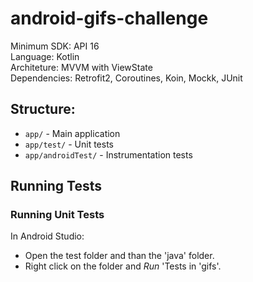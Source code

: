 # android-gifs-challenge

Minimum SDK: API 16</br>
Language: Kotlin</br>
Architeture: MVVM with ViewState</br>
Dependencies: Retrofit2, Coroutines, Koin, Mockk, JUnit

## Structure:

- `app/` - Main application
- `app/test/` - Unit tests
- `app/androidTest/` - Instrumentation tests

## Running Tests

### Running Unit Tests
In Android Studio:
- Open the test folder and than the 'java' folder.
- Right click on the folder and *Run* 'Tests in 'gifs'.